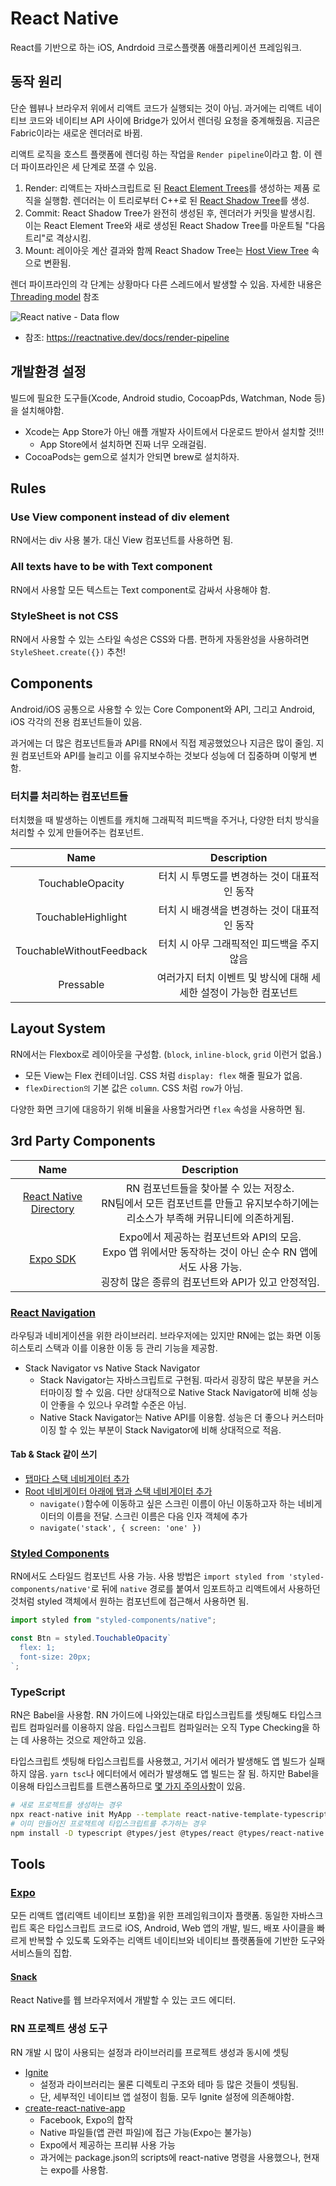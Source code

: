 # React Native

React를 기반으로 하는 iOS, Andrdoid 크로스플랫폼 애플리케이션 프레임워크.

## 동작 원리

단순 웹뷰나 브라우저 위에서 리액트 코드가 실행되는 것이 아님. 과거에는 리액트 네이티브 코드와 네이티브 API 사이에 Bridge가 있어서 렌더링 요청을 중계해줬음. 지금은 Fabric이라는 새로운 렌더러로 바뀜.

리액트 로직을 호스트 플랫폼에 렌더링 하는 작업을 `Render pipeline`이라고 함. 이 렌더 파이프라인은 세 단계로 쪼갤 수 있음.

1. Render: 리액트는 자바스크립트로 된 [React Element Trees](https://reactnative.dev/docs/architecture-glossary#react-element-tree-and-react-element)를 생성하는 제품 로직을 실행함. 렌더러는 이 트리로부터 C++로 된 [React Shadow Tree](https://reactnative.dev/docs/architecture-glossary#react-shadow-tree-and-react-shadow-node)를 생성.
1. Commit: React Shadow Tree가 완전히 생성된 후, 렌더러가 커밋을 발생시킴. 이는 React Element Tree와 새로 생성된 React Shadow Tree를 마운트될 "다음 트리"로 격상시킴.
1. Mount: 레이아웃 계산 결과와 함께 React Shadow Tree는 [Host View Tree](https://reactnative.dev/docs/architecture-glossary#host-view-tree-and-host-view) 속으로 변환됨.

렌더 파이프라인의 각 단계는 상황마다 다른 스레드에서 발생할 수 있음. 자세한 내용은 [Threading model](https://reactnative.dev/docs/threading-model) 참조

![React native - Data flow](/images//images/react-native-data-flow.jpeg)

- 참조: https://reactnative.dev/docs/render-pipeline

## 개발환경 설정

빌드에 필요한 도구들(Xcode, Android studio, CocoapPds, Watchman, Node 등)을 설치해야함.

- Xcode는 App Store가 아닌 애플 개발자 사이트에서 다운로드 받아서 설치할 것!!!
  - App Store에서 설치하면 진짜 너무 오래걸림.
- CocoaPods는 gem으로 설치가 안되면 brew로 설치하자.

## Rules

### Use View component instead of div element

RN에서는 div 사용 불가. 대신 View 컴포넌트를 사용하면 됨.

### All texts have to be with Text component

RN에서 사용할 모든 텍스트는 Text component로 감싸서 사용해야 함.

### StyleSheet is not CSS

RN에서 사용할 수 있는 스타일 속성은 CSS와 다름. 편하게 자동완성을 사용하려면 `StyleSheet.create({})` 추천!

## Components

Android/iOS 공통으로 사용할 수 있는 Core Component와 API, 그리고 Android, iOS 각각의 전용 컴포넌트들이 있음.

과거에는 더 많은 컴포넌트들과 API를 RN에서 직접 제공했었으나 지금은 많이 줄임. 지원 컴포넌트와 API를 늘리고 이를 유지보수하는 것보다 성능에 더 집중하며 이렇게 변함.

### 터치를 처리하는 컴포넌트들

터치했을 때 발생하는 이벤트를 캐치해 그래픽적 피드백을 주거나, 다양한 터치 방식을 처리할 수 있게 만들어주는 컴포넌트.

|           Name           |                            Description                            |
| :----------------------: | :---------------------------------------------------------------: |
|     TouchableOpacity     |           터치 시 투명도를 변경하는 것이 대표적인 동작            |
|    TouchableHighlight    |           터치 시 배경색을 변경하는 것이 대표적인 동작            |
| TouchableWithoutFeedback |            터치 시 아무 그래픽적인 피드백을 주지 않음             |
|        Pressable         | 여러가지 터치 이벤트 및 방식에 대해 세세한 설정이 가능한 컴포넌트 |

## Layout System

RN에서는 Flexbox로 레이아웃을 구성함. (`block`, `inline-block`, `grid` 이런거 없음.)

- 모든 View는 Flex 컨테이너임. CSS 처럼 `display: flex` 해줄 필요가 없음.
- `flexDirection의` 기본 값은 `column`. CSS 처럼 `row`가 아님.

다양한 화면 크기에 대응하기 위해 비율을 사용할거라면 `flex` 속성을 사용하면 됨.

## 3rd Party Components

|                           Name                           |                                                                             Description                                                                             |
| :------------------------------------------------------: | :-----------------------------------------------------------------------------------------------------------------------------------------------------------------: |
| [React Native Directory](https://reactnative.directory/) |                 RN 컴포넌트들을 찾아볼 수 있는 저장소.<br/>RN팀에서 모든 컴포넌트를 만들고 유지보수하기에는 리소스가 부족해 커뮤니티에 의존하게됨.                  |
|    [Expo SDK](https://docs.expo.dev/versions/latest/)    | Expo에서 제공하는 컴포넌트와 API의 모음.<br/>Expo 앱 위에서만 동작하는 것이 아닌 순수 RN 앱에서도 사용 가능.<br/>굉장히 많은 종류의 컴포넌트와 API가 있고 안정적임. |

### [React Navigation](https://reactnavigation.org/)

라우팅과 네비게이션을 위한 라이브러리. 브라우저에는 있지만 RN에는 없는 화면 이동 히스토리 스택과 이를 이용한 이동 등 관리 기능을 제공함.

- Stack Navigator vs Native Stack Navigator
  - Stack Navigator는 자바스크립트로 구현됨. 따라서 굉장히 많은 부분을 커스터마이징 할 수 있음. 다만 상대적으로 Native Stack Navigator에 비해 성능이 안좋을 수 있으나 우려할 수준은 아님.
  - Native Stack Navigator는 Native API를 이용함. 성능은 더 좋으나 커스터마이징 할 수 있는 부분이 Stack Navigator에 비해 상대적으로 적음.

#### Tab & Stack 같이 쓰기

- [탭마다 스택 네비게이터 추가](https://reactnavigation.org/docs/tab-based-navigation#a-native-stack-navigator-for-each-tab)
- [Root 네비게이터 아래에 탭과 스택 네비게이터 추가](https://reactnavigation.org/docs/screen-options-resolution#setting-parent-screen-options-based-on-child-navigators-state)
  - `navigate()`함수에 이동하고 싶은 스크린 이름이 아닌 이동하고자 하는 네비게이터의 이름을 전달. 스크린 이름은 다음 인자 객체에 추가
  - `navigate('stack', { screen: 'one' })`

### [Styled Components](https://styled-components.com/docs/basics#react-native)

RN에서도 스타일드 컴포넌트 사용 가능. 사용 방법은 `import styled from 'styled-components/native'`로 뒤에 `native` 경로를 붙여서 임포트하고 리액트에서 사용하던 것처럼 styled 객체에서 원하는 컴포넌트에 접근해서 사용하면 됨.

```javascript
import styled from "styled-components/native";

const Btn = styled.TouchableOpacity`
  flex: 1;
  font-size: 20px;
`;
```

### TypeScript

RN은 Babel을 사용함. RN 가이드에 나와있는대로 타입스크립트를 셋팅해도 타입스크립트 컴파일러를 이용하지 않음. 타입스크립트 컴파일러는 오직 Type Checking을 하는 데 사용하는 것으로 제안하고 있음.

타입스크립트 셋팅해 타입스크립트를 사용했고, 거기서 에러가 발생해도 앱 빌드가 실패하지 않음. `yarn tsc`나 에디터에서 에러가 발생해도 앱 빌드는 잘 됨. 하지만 Babel을 이용해 타입스크립트를 트랜스폼하므로 [몇 가지 주의사항](https://babeljs.io/docs/en/babel-plugin-transform-typescript)이 있음.

```sh
# 새로 프로젝트를 생성하는 경우
npx react-native init MyApp --template react-native-template-typescript
# 이미 만들어진 프로잭트에 타입스크립트를 추가하는 경우
npm install -D typescript @types/jest @types/react @types/react-native @types/react-test-renderer
```

## Tools

### [Expo](https://expo.dev/)

모든 리액트 앱(리액트 네이티브 포함)을 위한 프레임워크이자 플랫폼. 동일한 자바스크립트 혹은 타입스크립트 코드로 iOS, Android, Web 앱의 개발, 빌드, 배포 사이클을 빠르게 반복할 수 있도록 도와주는 리액트 네이티브와 네이티브 플랫폼들에 기반한 도구와 서비스들의 집합.

#### [Snack](https://snack.expo.dev/)

React Native를 웹 브라우저에서 개발할 수 있는 코드 에디터.

### RN 프로젝트 생성 도구

RN 개발 시 많이 사용되는 설정과 라이브러리를 프로젝트 생성과 동시에 셋팅

- [Ignite](https://github.com/infinitered/ignite)
  - 설정과 라이브러리는 물론 디렉토리 구조와 테마 등 많은 것들이 셋팅됨.
  - 단, 세부적인 네이티브 앱 설정이 힘듦. 모두 Ignite 설정에 의존해야함.
- [create-react-native-app](https://github.com/expo/create-react-native-app)
  - Facebook, Expo의 합작
  - Native 파일들(앱 관련 파일)에 접근 가능(Expo는 불가능)
  - Expo에서 제공하는 프리뷰 사용 가능
  - 과거에는 package.json의 scripts에 react-native 명령을 사용했으나, 현재는 expo를 사용함.
